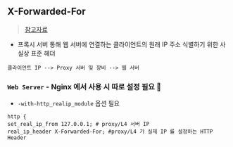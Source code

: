 ## X-Forwarded-For
> [참고자료](https://developer.mozilla.org/en-US/docs/Web/HTTP/Headers/X-Forwarded-For)

- 프록시 서버 통해 웹 서버에 연결하는 클라이언트의 원래 IP 주소 식별하기 위한 사실상 표준 헤더



```
클라이언트 IP --> Proxy 서버 및 장비 --> 웹 서버
```

 
### `Web Server` - Nginx 에서 사용 시 따로 설정 필요 📗
- `-with-http_realip_module` 옵션 필요


```
http {
set_real_ip_from 127.0.0.1; # proxy/L4 서버 IP
real_ip_header X-Forwarded-For; #proxy/L4 가 실제 IP 를 설정하는 HTTP Header
```
